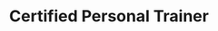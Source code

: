 ---
type: certification
created_at: 2020-08-01T05:37:06.481Z
badge: /images/issa.gif
source: International Sports Sciences Association
title: Certified Personal Trainer
---
